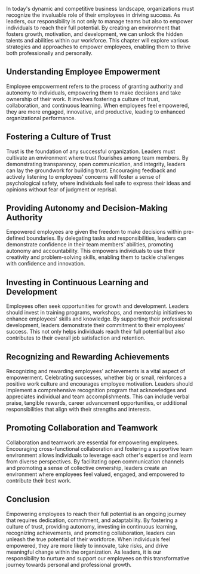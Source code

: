 
In today's dynamic and competitive business landscape, organizations must recognize the invaluable role of their employees in driving success. As leaders, our responsibility is not only to manage teams but also to empower individuals to reach their full potential. By creating an environment that fosters growth, motivation, and development, we can unlock the hidden talents and abilities within our workforce. This chapter will explore various strategies and approaches to empower employees, enabling them to thrive both professionally and personally.

## Understanding Employee Empowerment

Employee empowerment refers to the process of granting authority and autonomy to individuals, empowering them to make decisions and take ownership of their work. It involves fostering a culture of trust, collaboration, and continuous learning. When employees feel empowered, they are more engaged, innovative, and productive, leading to enhanced organizational performance.

## Fostering a Culture of Trust

Trust is the foundation of any successful organization. Leaders must cultivate an environment where trust flourishes among team members. By demonstrating transparency, open communication, and integrity, leaders can lay the groundwork for building trust. Encouraging feedback and actively listening to employees' concerns will foster a sense of psychological safety, where individuals feel safe to express their ideas and opinions without fear of judgment or reprisal.

## Providing Autonomy and Decision-Making Authority

Empowered employees are given the freedom to make decisions within pre-defined boundaries. By delegating tasks and responsibilities, leaders can demonstrate confidence in their team members' abilities, promoting autonomy and accountability. This empowers individuals to use their creativity and problem-solving skills, enabling them to tackle challenges with confidence and innovation.

## Investing in Continuous Learning and Development

Employees often seek opportunities for growth and development. Leaders should invest in training programs, workshops, and mentorship initiatives to enhance employees' skills and knowledge. By supporting their professional development, leaders demonstrate their commitment to their employees' success. This not only helps individuals reach their full potential but also contributes to their overall job satisfaction and retention.

## Recognizing and Rewarding Achievements

Recognizing and rewarding employees' achievements is a vital aspect of empowerment. Celebrating successes, whether big or small, reinforces a positive work culture and encourages employee motivation. Leaders should implement a comprehensive recognition program that acknowledges and appreciates individual and team accomplishments. This can include verbal praise, tangible rewards, career advancement opportunities, or additional responsibilities that align with their strengths and interests.

## Promoting Collaboration and Teamwork

Collaboration and teamwork are essential for empowering employees. Encouraging cross-functional collaboration and fostering a supportive team environment allows individuals to leverage each other's expertise and learn from diverse perspectives. By facilitating open communication channels and promoting a sense of collective ownership, leaders create an environment where employees feel valued, engaged, and empowered to contribute their best work.

## Conclusion

Empowering employees to reach their full potential is an ongoing journey that requires dedication, commitment, and adaptability. By fostering a culture of trust, providing autonomy, investing in continuous learning, recognizing achievements, and promoting collaboration, leaders can unleash the true potential of their workforce. When individuals feel empowered, they are more likely to innovate, take risks, and drive meaningful change within the organization. As leaders, it is our responsibility to nurture and support our employees on this transformative journey towards personal and professional growth.
